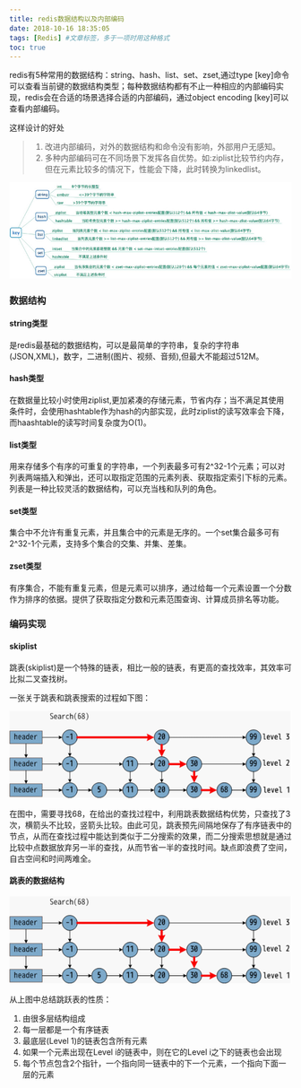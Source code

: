 ```yaml
---
title: redis数据结构以及内部编码
date: 2018-10-16 18:35:05
tags: [Redis] #文章标签，多于一项时用这种格式
toc: true
---
```


redis有5种常用的数据结构：string、hash、list、set、zset,通过type [key]命令可以查看当前键的数据结构类型；每种数据结构都有不止一种相应的内部编码实现，redis会在合适的场景选择合适的内部编码，通过object encoding [key]可以查看内部编码。

这样设计的好处

> 1. 改进内部编码，对外的数据结构和命令没有影响，外部用户无感知。
> 2. 多种内部编码可在不同场景下发挥各自优势。如:ziplist比较节约内存，但在元素比较多的情况下，性能会下降，此时转换为linkedlist。

![示意图](/img/redis-1.jpg)

### 数据结构

#### string类型

是redis最基础的数据结构，可以是最简单的字符串，复杂的字符串(JSON,XML)，数字，二进制(图片、视频、音频),但最大不能超过512M。

#### hash类型

在数据量比较小时使用ziplist,更加紧凑的存储元素，节省内存；当不满足其使用条件时，会使用hashtable作为hash的内部实现，此时ziplist的读写效率会下降，而haashtable的读写时间复杂度为O(1)。

#### list类型

用来存储多个有序的可重复的字符串，一个列表最多可有2^32-1个元素；可以对列表两端插入和弹出，还可以取指定范围的元素列表、获取指定索引下标的元素。列表是一种比较灵活的数据结构，可以充当栈和队列的角色。

#### set类型

集合中不允许有重复元素，并且集合中的元素是无序的。一个set集合最多可有2^32-1个元素，支持多个集合的交集、并集、差集。

#### zset类型

有序集合，不能有重复元素，但是元素可以排序，通过给每一个元素设置一个分数作为排序的依据。提供了获取指定分数和元素范围查询、计算成员排名等功能。


### 编码实现

#### skiplist

跳表(skiplist)是一个特殊的链表，相比一般的链表，有更高的查找效率，其效率可比拟二叉查找树。

一张关于跳表和跳表搜索的过程如下图：

![示意图](/img/redis-2.png)

在图中，需要寻找68，在给出的查找过程中，利用跳表数据结构优势，只查找了3次，横箭头不比较，竖箭头比较。由此可见，跳表预先间隔地保存了有序链表中的节点，从而在查找过程中能达到类似于二分搜索的效果，而二分搜索思想就是通过比较中点数据放弃另一半的查找，从而节省一半的查找时间。缺点即浪费了空间，自古空间和时间两难全。

#### 跳表的数据结构

![示意图](/img/redis12.png)

从上图中总结跳跃表的性质：

1. 由很多层结构组成
2. 每一层都是一个有序链表
3. 最底层(Level 1)的链表包含所有元素
4. 如果一个元素出现在Level i的链表中，则在它的Level i之下的链表也会出现
5. 每个节点包含2个指针，一个指向同一链表中的下一个元素，一个指向下面一层的元素

 